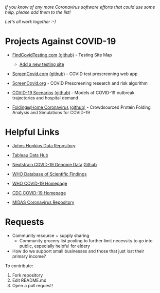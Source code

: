 *If you know of any more Coronavirus software efforts that could use some help, please add them to the list!*

*Let's all work together :-)*

# Projects Against COVID-19
- [FindCovidTesting.com](https://findcovidtesting.com/) [(github)](https://github.com/codersagainstcovidorg/covid19testing-map) - Testing Site Map

	- [Add a new testing site](https://docs.google.com/forms/d/e/1FAIpQLSe2sCuCrQwEHwi3FLiyRB9CYWRmSUiGyyK8RLsQPwhfrJTI4g/viewform)

- [ScreenCovid.com](http://screencovid.com) [(github)](https://github.com/tconley/screencovid.com/) - COVID test prescreening web app
- [ScreenCovid.org](http://screencovid.org) - COVID Prescreening research and risk algorithm
- [COVID-19 Scenarios](https://neherlab.org/covid19/) [(github)](https://github.com/neherlab/covid19_scenarios) - Models of COVID-19 outbreak trajectories and hospital demand
- [Folding@Home Coronavirus](https://foldingathome.org/) [(github)](https://github.com/FoldingAtHome/coronavirus) - Crowdsourced Protein Folding Analysis and Simulations for COVID-19
# Helpful Links
- [Johns Hopkins Data Repository](https://github.com/CSSEGISandData/COVID-19)

- [Tableau Data Hub](https://www.tableau.com/covid-19-coronavirus-data-resources)

- [Nextstrain COVID-19 Genome Data](https://nextstrain.org/ncov) [Github](https://github.com/nextstrain/ncov)

- [WHO Database of Scientific Findings](https://worldhealthorg-my.sharepoint.com/:f:/g/personal/garnicacarrenoj_who_int/EnzxnSJt68pIqLBwPYdqkqcB1KHboCAQJRN3mkTt3ZqDAA?e=OtxhHb)
- [WHO COVID-19 Homepage](https://www.who.int/emergencies/diseases/novel-coronavirus-2019)
- [CDC COVID-19 Homepage](https://www.cdc.gov/coronavirus/2019-ncov/index.html)
- [MIDAS Coronavirus Repository](https://github.com/midas-network/COVID-19)

# Requests
- Community resource + supply sharing
  - Community grocery list pooling to further limit necessity to go into public, especially helpful for eldery
- How do we support small businesses and those that just lost their primary income?


To contribute:

1. Fork repository
2. Edit README.md 
3. Open a pull request!
